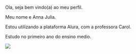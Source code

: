 Ola, seja bem vindo(a) ao meu perfil.

Meu nome e Anna Julia. 

Estou utilizando a plataforma Alura, com a professora Carol.

Estudo no primeiro ano do ensino medio.

![](https://media1.tenor.com/m/y1Rd0FRLlqUAAAAC/cora%C3%A7%C3%A3o-heart.gif)
